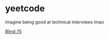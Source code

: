 # yeetcode
imagine being good at technical interviews lmao 


[Blind 75](https://leetcode.com/problem-list/xoqag3yj/)
